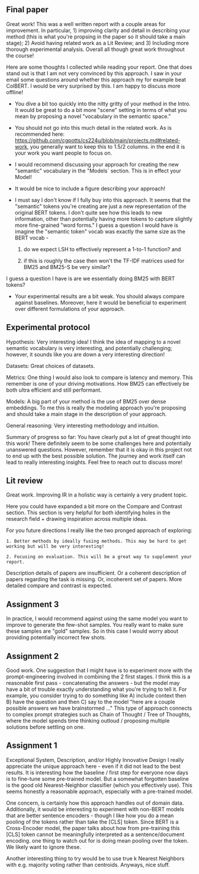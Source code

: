## Final paper

Great work! This was a well written report with a couple areas for improvement. In particular, 1) improving clarity and detail in describing your method (this is what you're propsing in the paper so it should take a main stage); 2) Avoid having related work as a Lit Review; and 3) Including more thorough experimental analysis. Overall all though great work throughout the course!

Here are some thoughts I collected while reading your report. One that does stand out is that I am not very convinced by this approach. I saw in your email some questions around whether this approach my for example beat ColBERT. I would be very surprised by this. I am happy to discuss more offline!

- You dive a bit too quickly into the nitty gritty of your method in the Intro. It would be great to do a bit more "scene" setting in terms of what you mean by proposing a novel "vocabulary in the semantic space.”

- You should not go into this much detail in the related work. As is recommended here: https://github.com/cgpotts/cs224u/blob/main/projects.md#related-work, you generally want to keep this to 1.5/2 columns. in the end it is your work you want people to focus on.

- I would recommend discussing your approach for creating the new "semantic" vocabulary in the "Models` section. This is in effect your Model!

- It would be nice to include a figure describing your approach!

- I must say I don't know if I fully buy into this approach. It seems that the "semantic" tokens you're creating are just a new representation of the original BERT tokens. I don't quite see how this leads to new information, other than potentially having more tokens to capture slightly more fine-grained "word forms." I guess a question I would have is imagine the "semantic token" vocab was exactly the same size as the BERT vocab - 

	1. do we expect LSH to effectively represent a 1-to-1 function? and 

	2. if this is roughly the case then won't the TF-IDF matrices used for BM25 and BM25-S be very similar? 

I guess a question I have is are we essentially doing BM25 with BERT tokens?

- Your experimental results are a bit weak. You should always compare against baselines. Moreover, here it would be beneficial to experiment over different formulations of your approach.


## Experimental protocol

Hypothesis: Very interesting idea! I think the idea of mapping to a novel semantic vocabulary is very interesting, and potentially challenging; however, it sounds like you are down a very interesting direction!

Datasets: Great choices of datasets.

Metrics: One thing I would also look to compare is latency and memory. This remember is one of your driving motivations. How BM25 can effectively be both ultra efficient and still performant.

Models: A big part of your method is the use of BM25 over dense embeddings. To me this is really the modeling approach you're proposing and should take a main stage in the description of your approach.

General reasoning: Very interesting methodology and intuition.

Summary of progress so far: You have clearly put a lot of great thought into this work! There definitely seem to be some challenges here and potentially unanswered questions. However, remember that it is okay in this project not to end up with the best possible solution. The journey and work itself can lead to really interesting insights. Feel free to reach out to discuss more!


## Lit review

Great work. Improving IR in a holistic way is certainly a very prudent topic.

Here you could have expanded a bit more on the Compare and Contrast section. This section is very helpful for both identifying holes in the research field + drawing inspiration across multiple ideas.

For you future directions I really like the two pronged approach of exploring:

    1. Better methods by ideally fusing methods. This may be hard to get working but will be very interesting!

    2. Focusing on evaluation. This will be a great way to supplement your report.


Description details of papers are insufficient. Or a coherent description of papers regarding the task is missing. Or, incoherent set of papers.
More detailed compare and contrast is expected.

## Assignment 3

In practice, I would recommend against using the same model you want to improve to generate the few-shot samples. You really want to make sure these samples are "gold" samples. So in this case I would worry about providing potentially incorrect few shots.

## Assignment 2

Good work. One suggestion that I might have is to experiment more with the prompt-engineering involved in combining the 2 first stages. I think this is a reasonable first pass - concatenating the answers - but the model may have a bit of trouble exactly understanding what you're trying to tell it. For example, you consider trying to do something like A) include context then B) have the question and then C) say to the model "here are a couple possible answers we have brainstormed ..." This type of approach connects to complex prompt strategies such as Chain of Thought / Tree of Thoughts, where the model spends time thinking outloud / proposing multiple solutions before settling on one.

## Assignment 1

Exceptional System, Description, and/or Highly Innovative Design
I really appreciate the unique approach here - even if it did not lead to the best results. It is interesting how the baseline / first step for everyone now days is to fine-tune some pre-trained model. But a somewhat forgotten baseline is the good old Nearest-Neighbor classifier (which you effectively use). This seems honestly a reasonable approach, especially with a pre-trained model.

One concern, is certainly how this approach handles out of domain data. Additionally, it would be interesting to experiment with non-BERT models that are better sentence encoders - though I like how you do a mean pooling of the tokens rather than take the [CLS] token. Since BERT is a Cross-Encoder model, the paper talks about how from pre-training this [CLS] token cannot be meaningfully interpreted as a sentence/document encoding. one thing to watch out for is doing mean pooling over the <pad> token. We likely want to ignore these.

Another interesting thing to try would be to use true k Nearest Neighbors with e.g. majority voting rather than centroids. Anyways, nice stuff.
